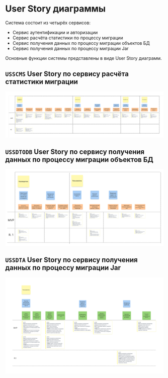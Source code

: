 # User Story диаграммы

Система состоит из четырёх сервисов:
 - Сервис аутентификации и авторизации
 - Сервис расчёта статистики по процессу миграции
 - Сервис получения данных по процессу миграции объектов БД
 - Сервис получения данных по процессу миграции Jar

Основные функции системы представлены в виде User Story диаграмм.

## **`USSCMS`** User Story по сервису расчёта статистики миграции

![](diagrams/out/USSergo.svg)

## **`USSDTODB`** User Story по сервису получения данных по процессу миграции объектов БД

![](diagrams/out/USAlex.svg)

## **`USSDTA`** User Story по сервису получения данных по процессу миграции Jar

![](diagrams/out/USRus.svg)
